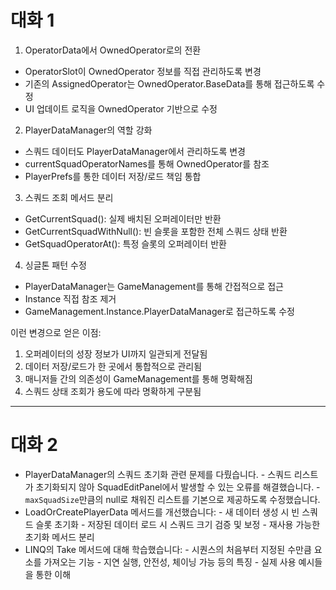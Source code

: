 # 대화 1

1. OperatorData에서 OwnedOperator로의 전환
- OperatorSlot이 OwnedOperator 정보를 직접 관리하도록 변경
- 기존의 AssignedOperator는 OwnedOperator.BaseData를 통해 접근하도록 수정
- UI 업데이트 로직을 OwnedOperator 기반으로 수정

2. PlayerDataManager의 역할 강화
- 스쿼드 데이터도 PlayerDataManager에서 관리하도록 변경
- currentSquadOperatorNames를 통해 OwnedOperator를 참조
- PlayerPrefs를 통한 데이터 저장/로드 책임 통합

3. 스쿼드 조회 메서드 분리
- GetCurrentSquad(): 실제 배치된 오퍼레이터만 반환
- GetCurrentSquadWithNull(): 빈 슬롯을 포함한 전체 스쿼드 상태 반환
- GetSquadOperatorAt(): 특정 슬롯의 오퍼레이터 반환

4. 싱글톤 패턴 수정
- PlayerDataManager는 GameManagement를 통해 간접적으로 접근
- Instance 직접 참조 제거
- GameManagement.Instance.PlayerDataManager로 접근하도록 수정

이런 변경으로 얻은 이점:
1. 오퍼레이터의 성장 정보가 UI까지 일관되게 전달됨
2. 데이터 저장/로드가 한 곳에서 통합적으로 관리됨
3. 매니저들 간의 의존성이 GameManagement를 통해 명확해짐
4. 스쿼드 상태 조회가 용도에 따라 명확하게 구분됨

---

# 대화 2
- PlayerDataManager의 스쿼드 초기화 관련 문제를 다뤘습니다.
	  - 스쿼드 리스트가 초기화되지 않아 SquadEditPanel에서 발생할 수 있는 오류를 해결했습니다.
	  - `maxSquadSize`만큼의 null로 채워진 리스트를 기본으로 제공하도록 수정했습니다.
- LoadOrCreatePlayerData 메서드를 개선했습니다:
	  - 새 데이터 생성 시 빈 스쿼드 슬롯 초기화
	  - 저장된 데이터 로드 시 스쿼드 크기 검증 및 보정
	  - 재사용 가능한 초기화 메서드 분리
- LINQ의 Take 메서드에 대해 학습했습니다:
	  - 시퀀스의 처음부터 지정된 수만큼 요소를 가져오는 기능
	  - 지연 실행, 안전성, 체이닝 가능 등의 특징
	  - 실제 사용 예시들을 통한 이해